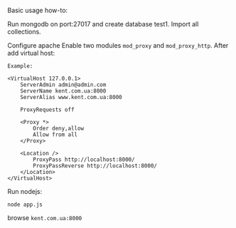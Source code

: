 Basic usage how-to:

Run mongodb on port:27017 and create database test1. Import all collections.

Configure apache
Enable two modules `mod_proxy` and `mod_proxy_http`. After add virtual host:

```
Example:

<VirtualHost 127.0.0.1>
    ServerAdmin admin@admin.com
    ServerName kent.com.ua:8000
    ServerAlias www.kent.com.ua:8000
 
    ProxyRequests off
 
    <Proxy *>
        Order deny,allow
        Allow from all
    </Proxy>
 
    <Location />
        ProxyPass http://localhost:8000/
        ProxyPassReverse http://localhost:8000/
    </Location>
</VirtualHost>

```
Run nodejs:
```
node app.js

```

browse `kent.com.ua:8000`
